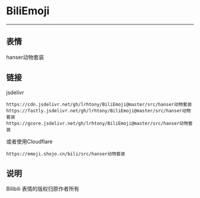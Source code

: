 # BiliEmoji
---
## 表情
hanser动物套装
## 链接
jsdelivr
```
https://cdn.jsdelivr.net/gh/lrhtony/BiliEmoji@master/src/hanser动物套装
https://fastly.jsdelivr.net/gh/lrhtony/BiliEmoji@master/src/hanser动物套装
https://gcore.jsdelivr.net/gh/lrhtony/BiliEmoji@master/src/hanser动物套装
```
或者使用Cloudflare
```
https://emoji.shojo.cn/bili/src/hanser动物套装
```
## 说明
Bilibili 表情的版权归原作者所有
